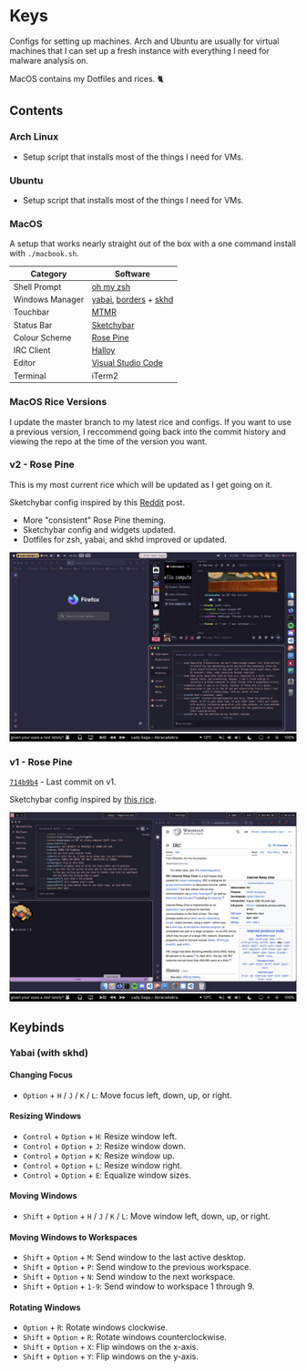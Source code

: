# Keys

Configs for setting up machines. Arch and Ubuntu are usually for virtual machines that I can set up a fresh instance with everything I need for malware analysis on.

MacOS contains my Dotfiles and rices. 🐈

## Contents

### Arch Linux
  
- Setup script that installs most of the things I need for VMs.

### Ubuntu

- Setup script that installs most of the things I need for VMs.

### MacOS

A setup that works nearly straight out of the box with a one command install with `./macbook.sh`.

| Category             | Software                                                      |
|----------------------|---------------------------------------------------------------|
| Shell Prompt         | [oh my zsh](https://ohmyz.sh)                                |
| Windows Manager      | [yabai](https://github.com/koekeishiya/yabai), [borders](https://github.com/FelixKratz/JankyBorders) + [skhd](https://github.com/koekeishiya/skhd) |
| Touchbar             | [MTMR](https://github.com/Toxblh/MTMR)                        |
| Status Bar           | [Sketchybar](https://github.com/felixhageloh/Sketchybar)      |
| Colour Scheme        | [Rose Pine](https://rosepinetheme.com)                       |
| IRC Client           | [Halloy](https://halloy.squidowl.org)                        |
| Editor               | [Visual Studio Code](https://code.visualstudio.com)          |
| Terminal             | iTerm2                                                       |

### MacOS Rice Versions

I update the master branch to my latest rice and configs. If you want to use a previous version, I reccommend going back into the commit history and viewing the repo at the time of the version you want.

### v2 - Rose Pine

This is my most current rice which will be updated as I get going on it.

Sketchybar config inspired by this [Reddit](https://www.reddit.com/r/unixporn/comments/1hr894j/yabai_2025_rice_gruvbox_light/) post.

- More "consistent" Rose Pine theming.
- Sketchybar config and widgets updated.
- Dotfiles for zsh, yabai, and skhd improved or updated.

![Screenshot of a MacOS riced theme in Rose Pine](/img/macos-rose-pine-v2.png)
![MacOS Touchbar](/img/macos-touchbar.png)

### v1 - Rose Pine

[`714b9b4`](https://github.com/fluteds/keys/tree/714b9b45851f29c8f04dac5815652190a45d71c9) - Last commit on v1.

Sketchybar config inspired by [this rice](https://github.com/haydenrou/dotfiles).

![v1 Screenshot of a MacOS riced theme in Rose Pine](/img/macos-rose-pine.png)
![v1 MacOS Touchbar](/img/macos-touchbar.png)

## Keybinds

### Yabai (with skhd)

#### Changing Focus

- ``Option`` + ``H`` / ``J`` / ``K`` / ``L``: Move focus left, down, up, or right.

#### Resizing Windows

- ``Control`` + ``Option`` + ``H``: Resize window left.
- ``Control`` + ``Option`` + ``J``: Resize window down.
- ``Control`` + ``Option`` + ``K``: Resize window up.
- ``Control`` + ``Option`` + ``L``: Resize window right.
- ``Control`` + ``Option`` + ``E``: Equalize window sizes.

#### Moving Windows

- ``Shift`` + ``Option`` + ``H`` / ``J`` / ``K`` / ``L``: Move window left, down, up, or right.

#### Moving Windows to Workspaces

- ``Shift`` + ``Option`` + ``M``: Send window to the last active desktop.
- ``Shift`` + ``Option`` + ``P``: Send window to the previous workspace.
- ``Shift`` + ``Option`` + ``N``: Send window to the next workspace.
- ``Shift`` + ``Option`` + ``1-9``: Send window to workspace 1 through 9.

#### Rotating Windows

- ``Option`` + ``R``: Rotate windows clockwise.
- ``Shift`` + ``Option`` + ``R``: Rotate windows counterclockwise.
- ``Shift`` + ``Option`` + ``X``: Flip windows on the x-axis.
- ``Shift`` + ``Option`` + ``Y``: Flip windows on the y-axis.
